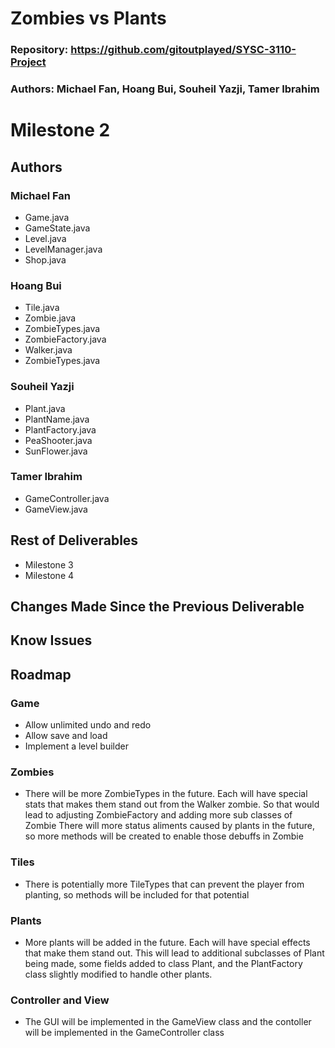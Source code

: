 # Zombies vs Plants

### Repository: https://github.com/gitoutplayed/SYSC-3110-Project

### Authors: Michael Fan, Hoang Bui, Souheil Yazji, Tamer Ibrahim

# Milestone 2

## Authors

### Michael Fan
* Game.java
* GameState.java
* Level.java
* LevelManager.java
* Shop.java

### Hoang Bui
* Tile.java
* Zombie.java
* ZombieTypes.java
* ZombieFactory.java
* Walker.java
* ZombieTypes.java

### Souheil Yazji
* Plant.java
* PlantName.java
* PlantFactory.java
* PeaShooter.java
* SunFlower.java

### Tamer Ibrahim
* GameController.java
* GameView.java

## Rest of Deliverables
* Milestone 3
* Milestone 4

## Changes Made Since the Previous Deliverable

## Know Issues

## Roadmap

### Game
* Allow unlimited undo and redo
* Allow save and load 
* Implement a level builder

### Zombies
* There will be more ZombieTypes in the future. Each will have special stats that makes them stand out from the Walker zombie. So that would lead to adjusting ZombieFactory and adding more sub classes of Zombie
There will more status aliments caused by plants in the future, so more methods will be created to enable those debuffs in Zombie

### Tiles
* There is potentially more TileTypes that can prevent the player from planting, so methods will be included for that potential

### Plants
* More plants will be added in the future. Each will have special effects that make them stand out. This will lead to additional subclasses of Plant being made, some fields added to class Plant, and the PlantFactory class slightly modified to handle other plants.

### Controller and View
* The GUI will be implemented in the GameView class and the contoller will be implemented in the GameController class
